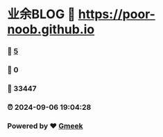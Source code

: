 # 业余BLOG :link: https://poor-noob.github.io 
### :page_facing_up: [5](https://poor-noob.github.io/tag.html) 
### :speech_balloon: 0 
### :hibiscus: 33447 
### :alarm_clock: 2024-09-06 19:04:28 
### Powered by :heart: [Gmeek](https://github.com/Meekdai/Gmeek)

